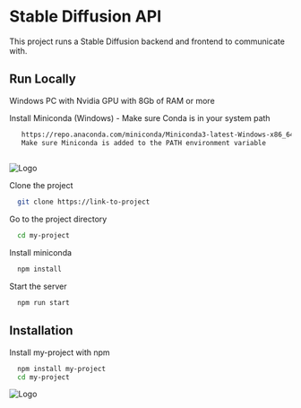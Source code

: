 
# Stable Diffusion API

This project runs a Stable Diffusion backend and frontend to communicate with.




## Run Locally

Windows PC with Nvidia GPU with 8Gb of RAM or more

Install Miniconda (Windows) - Make sure Conda is in your system path

```bash
   https://repo.anaconda.com/miniconda/Miniconda3-latest-Windows-x86_64.exe
   Make sure Miniconda is added to the PATH environment variable
 
```
![Logo](https://dev-to-uploads.s3.amazonaws.com/uploads/articles/th5xamgrr6se0x5ro4g6.png)

Clone the project

```bash
  git clone https://link-to-project
```

Go to the project directory

```bash
  cd my-project
```

Install miniconda

```bash
  npm install
```

Start the server

```bash
  npm run start
```


## Installation

Install my-project with npm

```bash
  npm install my-project
  cd my-project
```
    
![Logo](https://dev-to-uploads.s3.amazonaws.com/uploads/articles/th5xamgrr6se0x5ro4g6.png)

